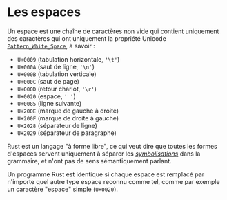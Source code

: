 <!--
# Whitespace
-->

# Les espaces

<!--
Whitespace is any non-empty string containing only characters that have the
[`Pattern_White_Space`] Unicode property, namely:
-->

Un espace est une chaîne de caractères non vide qui contient uniquement des
caractères qui ont uniquement la propriété Unicode [`Pattern_White_Space`], à
savoir :

<!--
- `U+0009` (horizontal tab, `'\t'`)
- `U+000A` (line feed, `'\n'`)
- `U+000B` (vertical tab)
- `U+000C` (form feed)
- `U+000D` (carriage return, `'\r'`)
- `U+0020` (space, `' '`)
- `U+0085` (next line)
- `U+200E` (left-to-right mark)
- `U+200F` (right-to-left mark)
- `U+2028` (line separator)
- `U+2029` (paragraph separator)
-->

- `U+0009` (tabulation horizontale, `'\t'`)
- `U+000A` (saut de ligne, `'\n'`)
- `U+000B` (tabulation verticale)
- `U+000C` (saut de page)
- `U+000D` (retour chariot, `'\r'`)
- `U+0020` (espace, `' '`)
- `U+0085` (ligne suivante)
- `U+200E` (marque de gauche à droite)
- `U+200F` (marque de droite à gauche)
- `U+2028` (séparateur de ligne)
- `U+2029` (séparateur de paragraphe)

<!--
Rust is a "free-form" language, meaning that all forms of whitespace serve only
to separate _tokens_ in the grammar, and have no semantic significance.
-->

Rust est un langage "à forme libre", ce qui veut dire que toutes les formes
d'espaces servent uniquement à séparer les [_symbolisations_][_tokens_] dans la
grammaire, et n'ont pas de sens sémantiquement parlant.

<!--
A Rust program has identical meaning if each whitespace element is replaced
with any other legal whitespace element, such as a single space character.
-->

Un programme Rust est identique si chaque espace est remplacé par n'importe
quel autre type espace reconnu comme tel, comme par exemple un caractère
"espace" simple (`U+0020`).

<!--
[`Pattern_White_Space`]: https://www.unicode.org/reports/tr31/
-->

[`Pattern_White_Space`]: https://www.unicode.org/reports/tr31/

[_tokens_]: tokens.md
